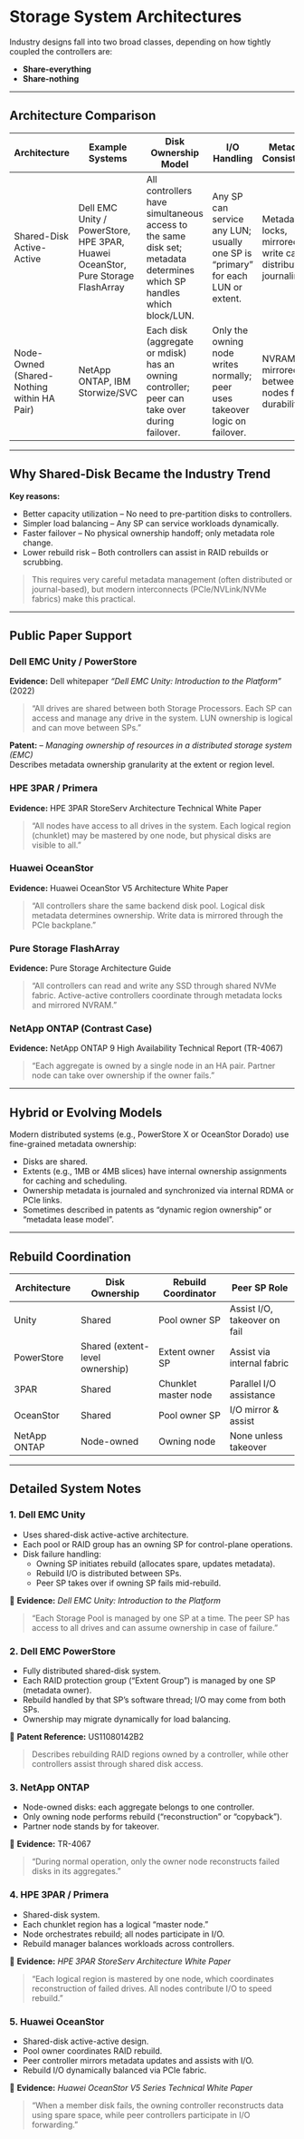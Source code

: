 # Storage System Architectures

Industry designs fall into two broad classes, depending on how tightly coupled the controllers are:

- **Share-everything**
- **Share-nothing**

---

## Architecture Comparison

| Architecture | Example Systems | Disk Ownership Model | I/O Handling | Metadata Consistency |
|--------------|----------------|-------------------|-------------|-------------------|
| Shared-Disk Active-Active | Dell EMC Unity / PowerStore, HPE 3PAR, Huawei OceanStor, Pure Storage FlashArray | All controllers have simultaneous access to the same disk set; metadata determines which SP handles which block/LUN. | Any SP can service any LUN; usually one SP is “primary” for each LUN or extent. | Metadata locks, mirrored write cache, distributed journaling. |
| Node-Owned (Shared-Nothing within HA Pair) | NetApp ONTAP, IBM Storwize/SVC | Each disk (aggregate or mdisk) has an owning controller; peer can take over during failover. | Only the owning node writes normally; peer uses takeover logic on failover. | NVRAM mirrored between nodes for durability. |

---

## Why Shared-Disk Became the Industry Trend

**Key reasons:**

- Better capacity utilization – No need to pre-partition disks to controllers.
- Simpler load balancing – Any SP can service workloads dynamically.
- Faster failover – No physical ownership handoff; only metadata role change.
- Lower rebuild risk – Both controllers can assist in RAID rebuilds or scrubbing.

> This requires very careful metadata management (often distributed or journal-based), but modern interconnects (PCIe/NVLink/NVMe fabrics) make this practical.

---

## Public Paper Support

### Dell EMC Unity / PowerStore

**Evidence:** Dell whitepaper *“Dell EMC Unity: Introduction to the Platform”* (2022)  
> “All drives are shared between both Storage Processors. Each SP can access and manage any drive in the system. LUN ownership is logical and can move between SPs.”

**Patent:**  – *Managing ownership of resources in a distributed storage system (EMC)*  
Describes metadata ownership granularity at the extent or region level.

### HPE 3PAR / Primera

**Evidence:** HPE 3PAR StoreServ Architecture Technical White Paper  
> “All nodes have access to all drives in the system. Each logical region (chunklet) may be mastered by one node, but physical disks are visible to all.”

### Huawei OceanStor

**Evidence:** Huawei OceanStor V5 Architecture White Paper  
> “All controllers share the same backend disk pool. Logical disk metadata determines ownership. Write data is mirrored through the PCIe backplane.”

### Pure Storage FlashArray

**Evidence:** Pure Storage Architecture Guide  
> “All controllers can read and write any SSD through shared NVMe fabric. Active-active controllers coordinate through metadata locks and mirrored NVRAM.”

### NetApp ONTAP (Contrast Case)

**Evidence:** NetApp ONTAP 9 High Availability Technical Report (TR-4067)  
> “Each aggregate is owned by a single node in an HA pair. Partner node can take over ownership if the owner fails.”

---

## Hybrid or Evolving Models

Modern distributed systems (e.g., PowerStore X or OceanStor Dorado) use fine-grained metadata ownership:

- Disks are shared.
- Extents (e.g., 1MB or 4MB slices) have internal ownership assignments for caching and scheduling.
- Ownership metadata is journaled and synchronized via internal RDMA or PCIe links.
- Sometimes described in patents as “dynamic region ownership” or “metadata lease model”.

---

## Rebuild Coordination

| Architecture | Disk Ownership | Rebuild Coordinator | Peer SP Role |
|--------------|---------------|------------------|-------------|
| Unity | Shared | Pool owner SP | Assist I/O, takeover on fail |
| PowerStore | Shared (extent-level ownership) | Extent owner SP | Assist via internal fabric |
| 3PAR | Shared | Chunklet master node | Parallel I/O assistance |
| OceanStor | Shared | Pool owner SP | I/O mirror & assist |
| NetApp ONTAP | Node-owned | Owning node | None unless takeover |

---

## Detailed System Notes

### 1. Dell EMC Unity

- Uses shared-disk active-active architecture.
- Each pool or RAID group has an owning SP for control-plane operations.
- Disk failure handling:
  - Owning SP initiates rebuild (allocates spare, updates metadata).
  - Rebuild I/O is distributed between SPs.
  - Peer SP takes over if owning SP fails mid-rebuild.

📘 **Evidence:** *Dell EMC Unity: Introduction to the Platform*  
> “Each Storage Pool is managed by one SP at a time. The peer SP has access to all drives and can assume ownership in case of failure.”

### 2. Dell EMC PowerStore

- Fully distributed shared-disk system.
- Each RAID protection group (“Extent Group”) is managed by one SP (metadata owner).
- Rebuild handled by that SP’s software thread; I/O may come from both SPs.
- Ownership may migrate dynamically for load balancing.

📘 **Patent Reference:** US11080142B2  
> Describes rebuilding RAID regions owned by a controller, while other controllers assist through shared disk access.

### 3. NetApp ONTAP

- Node-owned disks: each aggregate belongs to one controller.
- Only owning node performs rebuild (“reconstruction” or “copyback”).
- Partner node stands by for takeover.

📘 **Evidence:** TR-4067  
> “During normal operation, only the owner node reconstructs failed disks in its aggregates.”

### 4. HPE 3PAR / Primera

- Shared-disk system.
- Each chunklet region has a logical “master node.”
- Node orchestrates rebuild; all nodes participate in I/O.
- Rebuild manager balances workloads across controllers.

📘 **Evidence:** *HPE 3PAR StoreServ Architecture White Paper*  
> “Each logical region is mastered by one node, which coordinates reconstruction of failed drives. All nodes contribute I/O to speed rebuild.”

### 5. Huawei OceanStor

- Shared-disk active-active design.
- Pool owner coordinates RAID rebuild.
- Peer controller mirrors metadata updates and assists with I/O.
- Rebuild I/O dynamically balanced via PCIe fabric.

📘 **Evidence:** *Huawei OceanStor V5 Series Technical White Paper*  
> “When a member disk fails, the owning controller reconstructs data using spare space, while peer controllers participate in I/O forwarding.”
